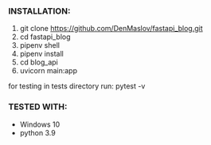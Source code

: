 ### INSTALLATION:
1. git clone https://github.com/DenMaslov/fastapi_blog.git
2. cd fastapi_blog
3. pipenv shell
4. pipenv install
5. cd blog_api
6. uvicorn main:app

for testing in tests directory run:  pytest -v

### TESTED WITH:
* Windows 10
* python 3.9
